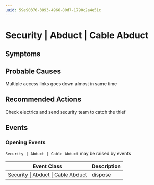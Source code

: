 ```yaml
---
uuid: 59e90376-3893-4966-80d7-1790c2a4e51c
---
```

# Security | Abduct | Cable Abduct

## Symptoms

## Probable Causes

Multiple access links goes down almost in same time

## Recommended Actions

Check electrics and send security team to catch the thief

## Events

### Opening Events
`Security | Abduct | Cable Abduct` may be raised by events

Event Class | Description
--- | ---
[Security \| Abduct \| Cable Abduct](../../../event-classes/security/abduct/cable-abduct.md) | dispose
